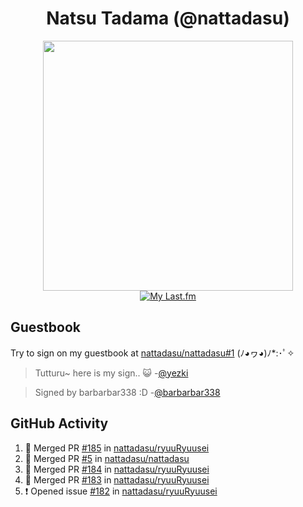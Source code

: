 <div align="center">

# Natsu Tadama (@nattadasu)

[<img width="400" src="https://spotify.nattadeploy.my.id/api?theme=dark&scan=true">](https://open.spotify.com/user/nattadasu)<br>
[![My Last.fm](https://lastfm.nattadeploy.my.id/api?user=nattadasu&loved=true)](https://www.last.fm/user/nattadasu)
</div>

## Guestbook

Try to sign on my guestbook at [nattadasu/nattadasu#1](https://github.com/nattadasu/nattadasu/issues/1) (ﾉ◕ヮ◕)ﾉ\*:･ﾟ✧

<!--START:guestbook-->
> Tutturu~  here is my sign.. :smiley_cat: 
> -[@yezki](https://github.com/yezki)

> Signed by barbarbar338 :D
> -[@barbarbar338](https://github.com/barbarbar338)
<!--END:guestbook-->

## GitHub Activity
<!--START_SECTION:activity-->
1. 🎉 Merged PR [#185](https://github.com/nattadasu/ryuuRyuusei/pull/185) in [nattadasu/ryuuRyuusei](https://github.com/nattadasu/ryuuRyuusei)
2. 🎉 Merged PR [#5](https://github.com/nattadasu/nattadasu/pull/5) in [nattadasu/nattadasu](https://github.com/nattadasu/nattadasu)
3. 🎉 Merged PR [#184](https://github.com/nattadasu/ryuuRyuusei/pull/184) in [nattadasu/ryuuRyuusei](https://github.com/nattadasu/ryuuRyuusei)
4. 🎉 Merged PR [#183](https://github.com/nattadasu/ryuuRyuusei/pull/183) in [nattadasu/ryuuRyuusei](https://github.com/nattadasu/ryuuRyuusei)
5. ❗ Opened issue [#182](https://github.com/nattadasu/ryuuRyuusei/issues/182) in [nattadasu/ryuuRyuusei](https://github.com/nattadasu/ryuuRyuusei)
<!--END_SECTION:activity-->
